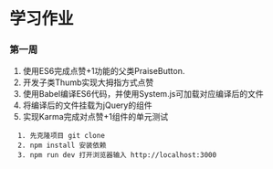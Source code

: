 # 学习作业

### 第一周
1. 使用ES6完成点赞+1功能的父类PraiseButton.
2. 开发子类Thumb实现大拇指方式点赞
3. 使用Babel编译ES6代码，并使用System.js可加载对应编译后的文件
4. 将编译后的文件挂载为jQuery的组件
5. 实现Karma完成对点赞+1组件的单元测试

```
  1. 先克隆项目 git clone
  2. npm install 安装依赖
  3. npm run dev 打开浏览器输入 http://localhost:3000

```